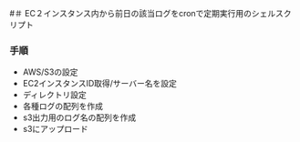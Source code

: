 #＃ EC２インスタンス内から前日の該当ログをcronで定期実行用のシェルスクリプト
### 手順
- AWS/S3の設定
- EC2インスタンスID取得/サーバー名を設定
- ディレクトリ設定
- 各種ログの配列を作成
- s3出力用のログ名の配列を作成
- s3にアップロード

